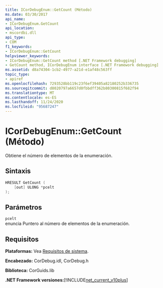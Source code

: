 ```yaml
---
title: ICorDebugEnum::GetCount (Método)
ms.date: 03/30/2017
api_name:
- ICorDebugEnum.GetCount
api_location:
- mscordbi.dll
api_type:
- COM
f1_keywords:
- ICorDebugEnum::GetCount
helpviewer_keywords:
- ICorDebugEnum::GetCount method [.NET Framework debugging]
- GetCount method, ICorDebugEnum interface [.NET Framework debugging]
ms.assetid: d8a74304-1cb2-4977-a21d-e1af48c563ff
topic_type:
- apiref
ms.openlocfilehash: 7293528bb119c23f6ef39405a82180252b336735
ms.sourcegitcommit: d8020797a6657d0fbbdff362b80300815f682f94
ms.translationtype: MT
ms.contentlocale: es-ES
ms.lasthandoff: 11/24/2020
ms.locfileid: "95687247"
---
```

# <a name="icordebugenumgetcount-method"></a>ICorDebugEnum::GetCount (Método)

Obtiene el número de elementos de la enumeración.  
  
## <a name="syntax"></a>Sintaxis  
  
```cpp  
HRESULT GetCount (  
    [out] ULONG *pcelt  
);  
```  
  
## <a name="parameters"></a>Parámetros  

 `pcelt`  
 enuncia Puntero al número de elementos de la enumeración.  
  
## <a name="requirements"></a>Requisitos  

 **Plataformas:** Vea [Requisitos de sistema](../../get-started/system-requirements.md).  
  
 **Encabezado:** CorDebug.idl, CorDebug.h  
  
 **Biblioteca:** CorGuids.lib  
  
 **.NET Framework versiones:**[!INCLUDE[net_current_v10plus](../../../../includes/net-current-v10plus-md.md)]
